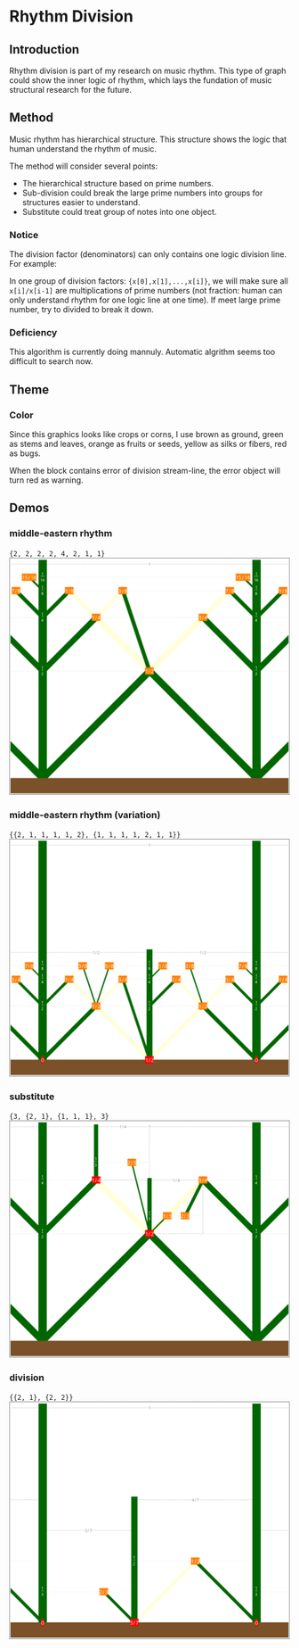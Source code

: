 # Rhythm Division
## Introduction
Rhythm division is part of my research on music rhythm. This type of graph could show the inner logic of rhythm, which lays the fundation of music structural research for the future.
## Method
Music rhythm has hierarchical structure. This structure shows the logic that human understand the rhythm of music.

The method will consider several points:
* The hierarchical structure based on prime numbers.
* Sub-division could break the large prime numbers into groups for structures easier to understand.
* Substitute could treat group of notes into one object.
### Notice
The division factor (denominators) can only contains one logic division line. For example:

In one group of division factors: `{x[0],x[1],...,x[i]}`, we will make sure all `x[i]/x[i-1]` are multiplications of prime numbers (not fraction: human can only understand rhythm for one logic line at one time). If meet large prime number, try to divided to break it down.
### Deficiency
This algorithm is currently doing mannuly. Automatic algrithm seems too difficult to search now.
## Theme
### Color
Since this graphics looks like crops or corns, I use brown as ground, green as stems and leaves, orange as fruits or seeds, yellow as silks or fibers, red as bugs. 

When the block contains error of division stream-line, the error object will turn red as warning.
## Demos
### middle-eastern rhythm
`{2, 2, 2, 2, 4, 2, 1, 1}`
![Alt Text](https://github.com/RobertBoganKang/rhythm_division/blob/master/demo/middle-east.png)
### middle-eastern rhythm (variation)
`{{2, 1, 1, 1, 1, 2}, {1, 1, 1, 1, 2, 1, 1}}`
![Alt Text](https://github.com/RobertBoganKang/rhythm_division/blob/master/demo/middle-east2.png)
### substitute
`{3, {2, 1}, {1, 1, 1}, 3}`
![Alt Text](https://github.com/RobertBoganKang/rhythm_division/blob/master/demo/substitute.png)
### division
`{{2, 1}, {2, 2}}`
![Alt Text](https://github.com/RobertBoganKang/rhythm_division/blob/master/demo/division.png)
